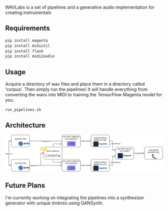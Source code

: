 WAVLabs is a set of pipelines and a generative audio implementation for creating instrumentals

## Requirements
```bash
pip install magenta
pip install midiutil
pip install flask
pip install midi2audio
```

## Usage
Acquire a directory of wav files and place them in a directory called 'corpus'. Then simply run the pipelines! It will handle everything from converting the wavs into MIDI to training the TensorFlow Magenta model for you.

```bash
run_pipelines.sh
```

## Architecture
![WAVLabs Diagram](/images/WAVLabs_Diagram.png)

## Future Plans
I'm currently working on integrating the pipelines into a synthesizer generator with unique timbres using GANSynth.